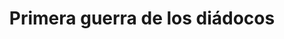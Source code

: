 ﻿---
title: "Primera guerra de los diádocos"
permalink: periodes_195.html
layout: periode
dataInici: -322
dataFi: -319
sidebar: periodes
pares:
  - id: 194
    title: "Diádocos"
    dataInici: "(-323)"
    dataFi: "(-281)"

fills:
jocsPrincipals:
jocsEscenaris:
jocsEpoca:
jocsEpocaEscenaris:
---
